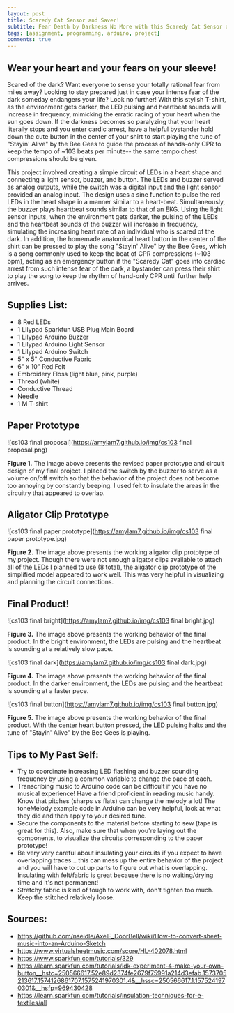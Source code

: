 ```yaml
---
layout: post
title: Scaredy Cat Sensor and Saver!
subtitle: Fear Death by Darkness No More with this Scaredy Cat Sensor and Saver!
tags: [assignment, programming, arduino, project]
comments: true
---
```

## **Wear your heart and your fears on your sleeve!**

Scared of the dark? Want everyone to sense your totally rational fear from miles away? Looking to stay prepared just in case your intense fear of the dark someday endangers your life? Look no further! With this stylish T-shirt, as the environment gets darker, the LED pulsing and heartbeat sounds will increase in frequency, mimicking the erratic racing of your heart when the sun goes down. If the darkness becomes so paralyzing that your heart literally stops and you enter cardic arrest, have a helpful bystander hold down the cute button in the center of your shirt to start playing the tune of "Stayin' Alive" by the Bee Gees to guide the process of hands-only CPR to keep the tempo of ~103 beats per minute-- the same tempo chest compressions should be given.

This project involved creating a simple circuit of LEDs in a heart shape and connecting a light sensor, buzzer, and button. The LEDs and buzzer served as analog outputs, while the switch was a digital input and the light sensor provided an analog input. The design uses a sine function to pulse the red LEDs in the heart shape in a manner similar to a heart-beat. Simultaneously, the buzzer plays heartbeat sounds similar to that of an EKG. Using the light sensor inputs, when the environment gets darker, the pulsing of the LEDs and the heartbeat sounds of the buzzer will increase in frequency, simulating the increasing heart rate of an individual who is scared of the dark. In addition, the homemade anatomical heart button in the center of the shirt can be pressed to play the song "Stayin' Alive" by the Bee Gees, which is a song commonly used to keep the beat of CPR compressions (~103 bpm), acting as an emergency button if the "Scaredy Cat" goes into cardiac arrest from such intense fear of the dark, a bystander can press their shirt to play the song to keep the rhythm of hand-only CPR until further help arrives.

## **Supplies List:**
+ 8 Red LEDs
+ 1 Lilypad Sparkfun USB Plug Main Board
+ 1 Lilypad Arduino Buzzer
+ 1 Lilypad Arduino Light Sensor
+ 1 Lilypad Arduino Switch
+ 5" x 5" Conductive Fabric
+ 6" x 10" Red Felt
+ Embroidery Floss (light blue, pink, purple)
+ Thread (white)
+ Conductive Thread
+ Needle
+ 1 M T-shirt

## **Paper Prototype**
![cs103 final proposal](https://amylam7.github.io/img/cs103 final proposal.png)

**Figure 1.** The image above presents the revised paper prototype and circuit design of my final project. I placed the switch by the buzzer to serve as a volume on/off switch so that the behavior of the project does not become too annoying by constantly beeping. I used felt to insulate the areas in the circuitry that appeared to overlap.

## **Aligator Clip Prototype**
![cs103 final paper prototype](https://amylam7.github.io/img/cs103 final paper prototype.jpg)

**Figure 2.** The image above presents the working aligator clip prototype of my project. Though there were not enough aligator clips available to attach all of the LEDs I planned to use (8 total), the aligator clip prototype of the simplified model appeared to work well. This was very helpful in visualizing and planning the circuit connections.

## **Final Product!**
![cs103 final bright](https://amylam7.github.io/img/cs103 final bright.jpg)

**Figure 3.** The image above presents the working behavior of the final product. In the bright environment, the LEDs are pulsing and the heartbeat is sounding at a relatively slow pace.

![cs103 final dark](https://amylam7.github.io/img/cs103 final dark.jpg)

**Figure 4.** The image above presents the working behavior of the final product. In the darker environment, the LEDs are pulsing and the heartbeat is sounding at a faster pace.

![cs103 final button](https://amylam7.github.io/img/cs103 final button.jpg)

**Figure 5.** The image above presents the working behavior of the final product. With the center heart button pressed, the LED pulsing halts and the tune of "Stayin' Alive" by the Bee Gees is playing. 

## **Tips to My Past Self:**
+ Try to coordinate increasing LED flashing and buzzer sounding frequency by using a common variable to change the pace of each.
+ Transcribing music to Arduino code can be difficult if you have no musical experience! Have a friend proficient in reading music handy. Know that pitches (sharps vs flats) can change the melody a lot! The toneMelody example code in Arduino can be very helpful, look at what they did and then apply to your desired tune.
+ Secure the components to the material before starting to sew (tape is great for this). Also, make sure that when you're laying out the components, to visualize the circuits corresponding to the paper prototype!
+ Be very very careful about insulating your circuits if you expect to have overlapping traces... this can mess up the entire behavior of the project and you will have to cut up parts to figure out what is overlapping. Insulating with felt/fabric is great because there is no waiting/drying time and it's not permanent!
+ Stretchy fabric is kind of tough to work with, don't tighten too much. Keep the stitched relatively loose.

## **Sources:**
+ https://github.com/nseidle/AxelF_DoorBell/wiki/How-to-convert-sheet-music-into-an-Arduino-Sketch
+ https://www.virtualsheetmusic.com/score/HL-402078.html
+ https://www.sparkfun.com/tutorials/329
+ https://learn.sparkfun.com/tutorials/ldk-experiment-4-make-your-own-button__hstc=250566617.52e89d2374fe2679f75991a214d3efab.1573705213617.1574126861707.1575241970301.4&__hssc=250566617.1.1575241970301&__hsfp=969430428
+ https://learn.sparkfun.com/tutorials/insulation-techniques-for-e-textiles/all
